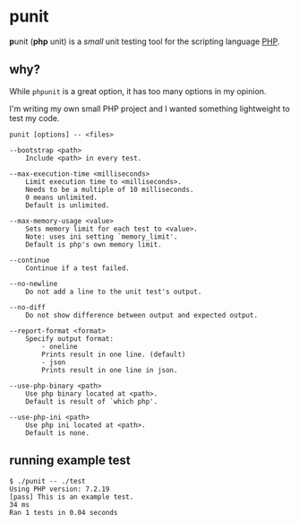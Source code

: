 # punit

**p**unit (**php** unit) is a _small_ unit testing tool for the scripting language [PHP](https://php.net).

## why?

While `phpunit` is a great option, it has too many options in my opinion.

I'm writing my own small PHP project and I wanted something lightweight to test my code.

```
punit [options] -- <files>

--bootstrap <path>
	Include <path> in every test.

--max-execution-time <milliseconds>
	Limit execution time to <milliseconds>.
	Needs to be a multiple of 10 milliseconds.
	0 means unlimited.
	Default is unlimited.

--max-memory-usage <value>
	Sets memory limit for each test to <value>.
	Note: uses ini setting `memory_limit'.
	Default is php's own memory limit.

--continue
	Continue if a test failed.

--no-newline
	Do not add a line to the unit test's output.

--no-diff
	Do not show difference between output and expected output.

--report-format <format>
	Specify output format:
		- oneline
		Prints result in one line. (default)
		- json
		Prints result in one line in json.

--use-php-binary <path>
	Use php binary located at <path>.
	Default is result of `which php'.

--use-php-ini <path>
	Use php ini located at <path>.
	Default is none.
```

## running example test

```
$ ./punit -- ./test
Using PHP version: 7.2.19
[pass] This is an example test.                                                            34 ms
Ran 1 tests in 0.04 seconds
```
